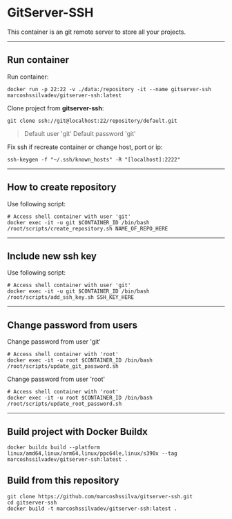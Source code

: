 # GitServer-SSH

This container is an git remote server to store all your projects.

---
## Run container

Run container:
```
docker run -p 22:22 -v ./data:/repository -it --name gitserver-ssh marcoshssilvadev/gitserver-ssh:latest
```

Clone project from **gitserver-ssh**:
```
git clone ssh://git@localhost:22/repository/default.git
```
> Default user 'git'
> Default password 'git'


Fix ssh if recreate container or change host, port or ip:
```
ssh-keygen -f "~/.ssh/known_hosts" -R "[localhost]:2222"
```

---
## How to create repository

Use following script:
```
# Access shell container with user 'git'
docker exec -it -u git $CONTAINER_ID /bin/bash /root/scripts/create_repository.sh NAME_OF_REPO_HERE
```

---
## Include new ssh key

Use following script:
```
# Access shell container with user 'git'
docker exec -it -u git $CONTAINER_ID /bin/bash /root/scripts/add_ssh_key.sh SSH_KEY_HERE
```

---
## Change password from users

Change password from user 'git'
```
# Access shell container with 'root'
docker exec -it -u root $CONTAINER_ID /bin/bash /root/scripts/update_git_password.sh
```

Change password from user 'root'
```
# Access shell container with 'root'
docker exec -it -u root $CONTAINER_ID /bin/bash /root/scripts/update_root_password.sh
```

---
## Build project with Docker Buildx
```
docker buildx build --platform linux/amd64,linux/arm64,linux/ppc64le,linux/s390x --tag marcoshssilvadev/gitserver-ssh:latest .
```

## Build from this repository
```
git clone https://github.com/marcoshssilva/gitserver-ssh.git
cd gitserver-ssh
docker build -t marcoshssilvadev/gitserver-ssh:latest .
```

